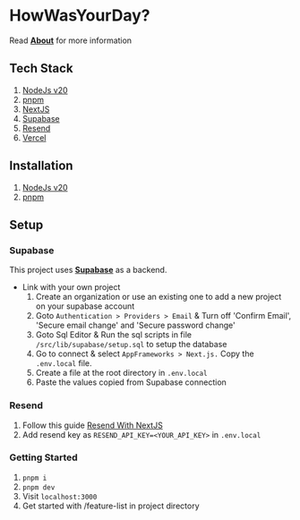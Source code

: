 # HowWasYourDay?

Read **[About](https://website/about)** for more information

## Tech Stack

1. [NodeJs v20](https://nodejs.org/en/download)
2. [pnpm](https://pnpm.io/installation)
3. [NextJS](https://nextjs.org/docs)
4. [Supabase](https://supabase.com/)
5. [Resend](https://resend.com/)
6. [Vercel](https://vercel.com/)

## Installation

1. [NodeJs v20](https://nodejs.org/en/download)
2. [pnpm](https://pnpm.io/installation)

## Setup

### Supabase

This project uses  **[Supabase](https://supabase.com/)** as a backend.

<!-- You can choose any of the below mentioned below

- Use existing shared alpha version
   1. Contact `z0xm.dev@gmail.com` for API keys
   2. Add API keys to `.env.local` file -->

- Link with your own project
   1. Create an organization or use an existing one to add a new project on your supabase account
   2. Goto `Authentication > Providers > Email` & Turn off 'Confirm Email', 'Secure email change' and 'Secure password change'
   3. Goto Sql Editor & Run the sql scripts in file `/src/lib/supabase/setup.sql` to setup the database
   4. Go to connect & select `AppFrameworks > Next.js.` Copy the `.env.local` file.
   5. Create a file at the root directory in `.env.local`
   6. Paste the values copied from Supabase connection

### Resend

1. Follow this guide [Resend With NextJS](https://resend.com/docs/send-with-nextjs)
2. Add resend key as `RESEND_API_KEY=<YOUR_API_KEY>` in `.env.local`

<!-- ## Cron Auth

1. Generate a random secret key by yourself or use any online tool like [Generate Key](https://acte.ltd/utils/randomkeygen)
2.  -->

### Getting Started

1. `pnpm i`
2. `pnpm dev`
3. Visit `localhost:3000`
4. Get started with /feature-list in project directory 